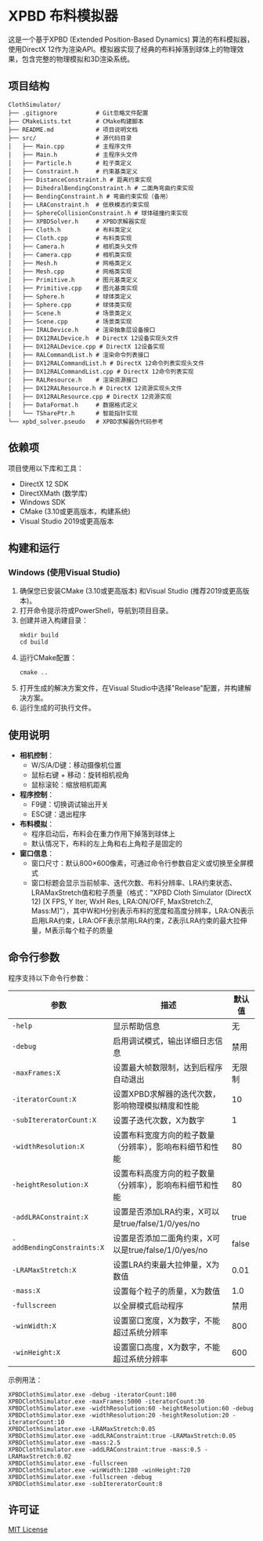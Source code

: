 # XPBD 布料模拟器

这是一个基于XPBD (Extended Position-Based Dynamics) 算法的布料模拟器，使用DirectX 12作为渲染API。模拟器实现了经典的布料掉落到球体上的物理效果，包含完整的物理模拟和3D渲染系统。

## 项目结构

```
ClothSimulator/
├── .gitignore           # Git忽略文件配置
├── CMakeLists.txt       # CMake构建脚本
├── README.md            # 项目说明文档
├── src/                 # 源代码目录
│   ├── Main.cpp         # 主程序文件
│   ├── Main.h           # 主程序头文件
│   ├── Particle.h       # 粒子类定义
│   ├── Constraint.h     # 约束基类定义
│   ├── DistanceConstraint.h # 距离约束实现
│   ├── DihedralBendingConstraint.h # 二面角弯曲约束实现
│   ├── BendingConstraint.h # 弯曲约束实现（备用）
│   ├── LRAConstraint.h  # 低秩模态约束实现
│   ├── SphereCollisionConstraint.h # 球体碰撞约束实现
│   ├── XPBDSolver.h     # XPBD求解器实现
│   ├── Cloth.h          # 布料类定义
│   ├── Cloth.cpp        # 布料类实现
│   ├── Camera.h         # 相机类头文件
│   ├── Camera.cpp       # 相机类实现
│   ├── Mesh.h           # 网格类定义
│   ├── Mesh.cpp         # 网格类实现
│   ├── Primitive.h      # 图元基类定义
│   ├── Primitive.cpp    # 图元基类实现
│   ├── Sphere.h         # 球体类定义
│   ├── Sphere.cpp       # 球体类实现
│   ├── Scene.h          # 场景类定义
│   ├── Scene.cpp        # 场景类实现
│   ├── IRALDevice.h     # 渲染抽象层设备接口
│   ├── DX12RALDevice.h  # DirectX 12设备实现头文件
│   ├── DX12RALDevice.cpp # DirectX 12设备实现
│   ├── RALCommandList.h # 渲染命令列表接口
│   ├── DX12RALCommandList.h # DirectX 12命令列表实现头文件
│   ├── DX12RALCommandList.cpp # DirectX 12命令列表实现
│   ├── RALResource.h    # 渲染资源接口
│   ├── DX12RALResource.h # DirectX 12资源实现头文件
│   ├── DX12RALResource.cpp # DirectX 12资源实现
│   ├── DataFormat.h     # 数据格式定义
│   └── TSharePtr.h      # 智能指针实现
└── xpbd_solver.pseudo   # XPBD求解器伪代码参考
```

## 依赖项

项目使用以下库和工具：
- DirectX 12 SDK
- DirectXMath (数学库)
- Windows SDK
- CMake (3.10或更高版本，构建系统)
- Visual Studio 2019或更高版本

## 构建和运行

### Windows (使用Visual Studio)

1. 确保您已安装CMake (3.10或更高版本) 和Visual Studio (推荐2019或更高版本)。
2. 打开命令提示符或PowerShell，导航到项目目录。
3. 创建并进入构建目录：
   ```
   mkdir build
   cd build
   ```
4. 运行CMake配置：
   ```
   cmake ..
   ```
5. 打开生成的解决方案文件，在Visual Studio中选择"Release"配置，并构建解决方案。
6. 运行生成的可执行文件。

## 使用说明

- **相机控制**：
  - W/S/A/D键：移动摄像机位置
  - 鼠标右键 + 移动：旋转相机视角
  - 鼠标滚轮：缩放相机距离
- **程序控制**：
  - F9键：切换调试输出开关
  - ESC键：退出程序
- **布料模拟**：
  - 程序启动后，布料会在重力作用下掉落到球体上
  - 默认情况下，布料的左上角和右上角粒子是固定的
- **窗口信息**：
    - 窗口尺寸：默认800×600像素，可通过命令行参数自定义或切换至全屏模式
    - 窗口标题会显示当前帧率、迭代次数、布料分辨率、LRA约束状态、LRAMaxStretch值和粒子质量（格式："XPBD Cloth Simulator (DirectX 12) [X FPS, Y Iter, WxH Res, LRA:ON/OFF, MaxStretch:Z, Mass:M]"），其中W和H分别表示布料的宽度和高度分辨率，LRA:ON表示启用LRA约束，LRA:OFF表示禁用LRA约束，Z表示LRA约束的最大拉伸量，M表示每个粒子的质量

## 命令行参数

程序支持以下命令行参数：

| 参数 | 描述 | 默认值 |
|------|------|--------|
| `-help` | 显示帮助信息 | 无 |
| `-debug` | 启用调试模式，输出详细日志信息 | 禁用 |
| `-maxFrames:X` | 设置最大帧数限制，达到后程序自动退出 | 无限制 |
| `-iteratorCount:X` | 设置XPBD求解器的迭代次数，影响物理模拟精度和性能 | 10 |
| `-subItereratorCount:X` | 设置子迭代次数，X为数字 | 1 |
| `-widthResolution:X` | 设置布料宽度方向的粒子数量（分辨率），影响布料细节和性能 | 80 |
| `-heightResolution:X` | 设置布料高度方向的粒子数量（分辨率），影响布料细节和性能 | 80 |
| `-addLRAConstraint:X` | 设置是否添加LRA约束，X可以是true/false/1/0/yes/no | true |
| `-addBendingConstraints:X` | 设置是否添加二面角约束，X可以是true/false/1/0/yes/no | false |
| `-LRAMaxStretch:X` | 设置LRA约束最大拉伸量，X为数值 | 0.01 |
| `-mass:X` | 设置每个粒子的质量，X为数值 | 1.0 |
| `-fullscreen` | 以全屏模式启动程序 | 禁用 |
| `-winWidth:X` | 设置窗口宽度，X为数字，不能超过系统分辨率 | 800 |
| `-winHeight:X` | 设置窗口高度，X为数字，不能超过系统分辨率 | 600 |

示例用法：
```
XPBDClothSimulator.exe -debug -iteratorCount:100
XPBDClothSimulator.exe -maxFrames:5000 -iteratorCount:30
XPBDClothSimulator.exe -widthResolution:60 -heightResolution:60 -debug
XPBDClothSimulator.exe -widthResolution:20 -heightResolution:20 -iteratorCount:10
XPBDClothSimulator.exe -LRAMaxStretch:0.05
XPBDClothSimulator.exe -addLRAConstraint:true -LRAMaxStretch:0.05
XPBDClothSimulator.exe -mass:2.5
XPBDClothSimulator.exe -addLRAConstraint:true -mass:0.5 -LRAMaxStretch:0.02
XPBDClothSimulator.exe -fullscreen
XPBDClothSimulator.exe -winWidth:1280 -winHeight:720
XPBDClothSimulator.exe -fullscreen -debug
XPBDClothSimulator.exe -subItereratorCount:8
```

## 许可证

[MIT License](LICENSE)